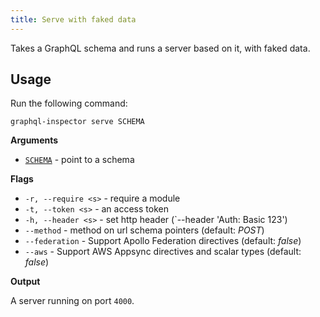 ```yaml
---
title: Serve with faked data
---
```


Takes a GraphQL schema and runs a server based on it, with faked data.

## Usage

Run the following command:

    graphql-inspector serve SCHEMA

**Arguments**

- [`SCHEMA`](../api/schema) - point to a schema

**Flags**

- `-r, --require <s>` - require a module
- `-t, --token <s>` - an access token
- `-h, --header <s>` - set http header (`--header 'Auth: Basic 123')
- `--method` - method on url schema pointers (default: _POST_)
- `--federation` - Support Apollo Federation directives (default: _false_)
- `--aws` - Support AWS Appsync directives and scalar types (default: _false_)

**Output**

A server running on port `4000`.
